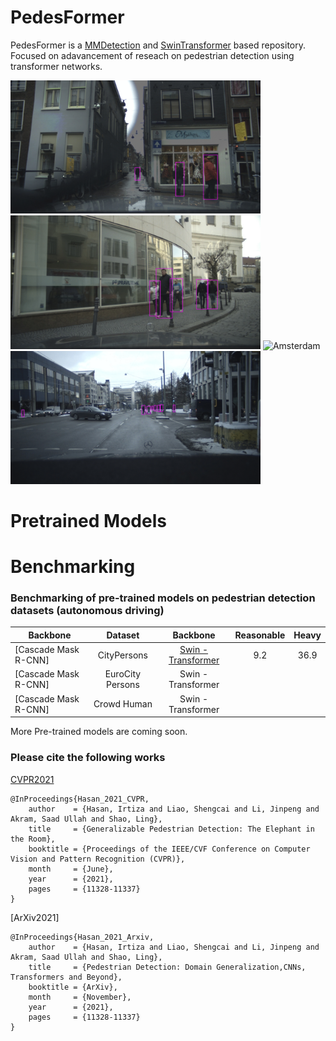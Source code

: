 # PedesFormer

PedesFormer is a [MMDetection](https://github.com/open-mmlab/mmdetection) and [SwinTransformer](https://github.com/SwinTransformer/Swin-Transformer-Object-Detection) based repository. Focused on adavancement of reseach on pedestrian detection using transformer networks.


<img title="Amsterdam" src="gifs/1.gif" width="400" /> <img title="Amsterdam" src="gifs/2.gif" width="400"/>
<img title="Amsterdam" src="gifs/3.gif" width="400"/> <img title="Amsterdam" src="gifs/4.gif" width="400"/>


# Pretrained Models


# Benchmarking 

### Benchmarking of pre-trained models on pedestrian detection datasets (autonomous driving)
|    Backbone                | Dataset   | Backbone| Reasonable  | Heavy    | 
|--------------------|:--------:|:--------:|:--------:|:--------:|
| [Cascade Mask R-CNN]| CityPersons        | [Swin - Transformer](https://drive.google.com/file/d/1LwSWivyx3tPx5FIs8Bh4kM_crnGl74o6/view?usp=sharing) | 9.2       |   36.9      | 
| [Cascade Mask R-CNN]| EuroCity Persons        | Swin - Transformer |        |         | 
| [Cascade Mask R-CNN]| Crowd Human        | Swin - Transformer |        |         | 




More Pre-trained models are coming soon.




### Please cite the following works
[CVPR2021](https://openaccess.thecvf.com/content/CVPR2021/papers/Hasan_Generalizable_Pedestrian_Detection_The_Elephant_in_the_Room_CVPR_2021_paper.pdf)
```
@InProceedings{Hasan_2021_CVPR,
    author    = {Hasan, Irtiza and Liao, Shengcai and Li, Jinpeng and Akram, Saad Ullah and Shao, Ling},
    title     = {Generalizable Pedestrian Detection: The Elephant in the Room},
    booktitle = {Proceedings of the IEEE/CVF Conference on Computer Vision and Pattern Recognition (CVPR)},
    month     = {June},
    year      = {2021},
    pages     = {11328-11337}
}
```

[ArXiv2021]
```
@InProceedings{Hasan_2021_Arxiv,
    author    = {Hasan, Irtiza and Liao, Shengcai and Li, Jinpeng and Akram, Saad Ullah and Shao, Ling},
    title     = {Pedestrian Detection: Domain Generalization,CNNs, Transformers and Beyond},
    booktitle = {ArXiv},
    month     = {November},
    year      = {2021},
    pages     = {11328-11337}
}
```
